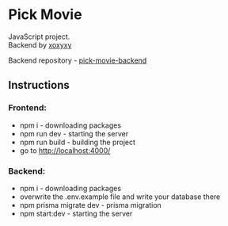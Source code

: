 # Pick Movie
JavaScript project. <br>
Backend by <a href="https://github.com/Xoxyxy">xoxyxy</a>

Backend repository - <a href="https://github.com/Xoxyxy/pick-movie-backend">pick-movie-backend</a>

## Instructions

### Frontend:
* npm i - downloading packages
* npm run dev - starting the server
* npm run build - building the project
* go to <a href="http://localhost:4000/">http://localhost:4000/</a>

### Backend:
* npm i - downloading packages
* overwrite the .env.example file and write your database there
* npm prisma migrate dev - prisma migration
* npm start:dev - starting the server

